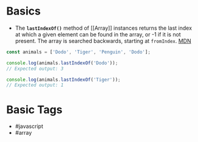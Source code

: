 # Basics
- The **`lastIndexOf()`** method of [[Array]] instances returns the last index at which a given element can be found in the array, or -1 if it is not present. The array is searched backwards, starting at `fromIndex`. [MDN](https://developer.mozilla.org/en-US/docs/Web/JavaScript/Reference/Global_Objects/Array/lastIndexOf)
```javascript
const animals = ['Dodo', 'Tiger', 'Penguin', 'Dodo'];

console.log(animals.lastIndexOf('Dodo'));
// Expected output: 3

console.log(animals.lastIndexOf('Tiger'));
// Expected output: 1
```
# Basic Tags
- #javascript 
- #array 
